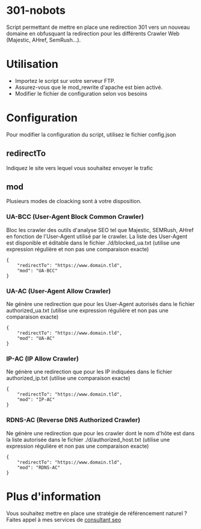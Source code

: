 # 301-nobots
Script permettant de mettre en place une redirection 301 vers un nouveau domaine en obfusquant la redirection pour les différents Crawler Web (Majestic, AHref, SemRush...).

# Utilisation
- Importez le script sur votre serveur FTP.
- Assurez-vous que le mod_rewrite d'apache est bien activé.
- Modifier le fichier de configuration selon vos besoins

# Configuration
Pour modifier la configuration du script, utilisez le fichier config.json

## redirectTo
Indiquez le site vers lequel vous souhaitez envoyer le trafic

## mod
Plusieurs modes de cloacking sont à votre disposition.

### UA-BCC (User-Agent Block Common Crawler)
Bloc les crawler des outils d'analyse SEO tel que Majestic, SEMRush, AHref en fonction de l'User-Agent utilisé par le crawler. La liste des User-Agent est disponible et éditable dans le fichier ./d/blocked_ua.txt (utilise une expression régulière et non pas une comparaison exacte)

```
{
	"redirectTo": "https://www.domain.tld",
	"mod": "UA-BCC"
}
```

### UA-AC (User-Agent Allow Crawler)
Ne génère une redirection que pour les User-Agent autorisés dans le fichier authorized_ua.txt (utilise une expression régulière et non pas une comparaison exacte)

```
{
	"redirectTo": "https://www.domain.tld",
	"mod": "UA-AC"
}
```

### IP-AC (IP Allow Crawler)
Ne génère une redirection que pour les IP indiquées dans le fichier authorized_ip.txt (utilise une comparaison exacte)

```
{
	"redirectTo": "https://www.domain.tld",
	"mod": "IP-AC"
}
```

### RDNS-AC (Reverse DNS Authorized Crawler)
Ne génère une redirection que pour les crawler dont le nom d'hôte est dans la liste autorisée dans le fichier ./d/authorized_host.txt (utilise une expression régulière et non pas une comparaison exacte)

```
{
	"redirectTo": "https://www.domain.tld",
	"mod": "RDNS-AC"
}
```

# Plus d'information
Vous souhaitez mettre en place une stratégie de référencement naturel ? Faites appel à mes services de [consultant seo](https://www.trimardeau.com/)
